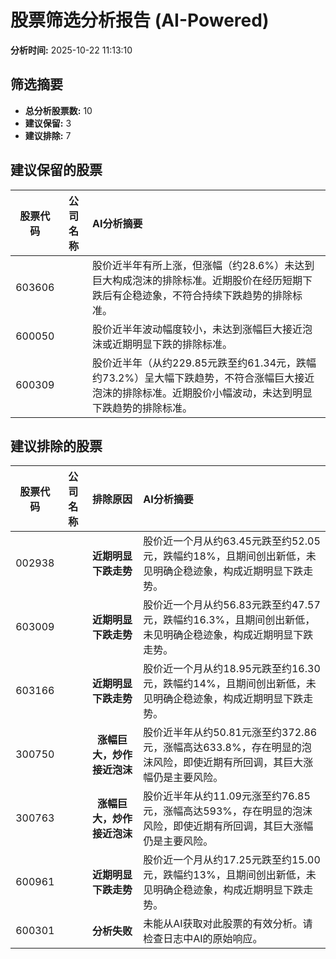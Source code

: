 # 股票筛选分析报告 (AI-Powered)

**分析时间:** 2025-10-22 11:13:10

## 筛选摘要

- **总分析股票数:** 10
- **建议保留:** 3
- **建议排除:** 7

## 建议保留的股票

| 股票代码 | 公司名称 | AI分析摘要 |
|:---:|:---:|:---|
| 603606 |  | 股价近半年有所上涨，但涨幅（约28.6%）未达到巨大构成泡沫的排除标准。近期股价在经历短期下跌后有企稳迹象，不符合持续下跌趋势的排除标准。 |
| 600050 |  | 股价近半年波动幅度较小，未达到涨幅巨大接近泡沫或近期明显下跌的排除标准。 |
| 600309 |  | 股价近半年（从约229.85元跌至约61.34元，跌幅约73.2%）呈大幅下跌趋势，不符合涨幅巨大接近泡沫的排除标准。近期股价小幅波动，未达到明显下跌趋势的排除标准。 |

## 建议排除的股票

| 股票代码 | 公司名称 | 排除原因 | AI分析摘要 |
|:---:|:---:|:---:|:---|
| 002938 |  | **近期明显下跌走势** | 股价近一个月从约63.45元跌至约52.05元，跌幅约18%，且期间创出新低，未见明确企稳迹象，构成近期明显下跌走势。 |
| 603009 |  | **近期明显下跌走势** | 股价近一个月从约56.83元跌至约47.57元，跌幅约16.3%，且期间创出新低，未见明确企稳迹象，构成近期明显下跌走势。 |
| 603166 |  | **近期明显下跌走势** | 股价近一个月从约18.95元跌至约16.30元，跌幅约14%，且期间创出新低，未见明确企稳迹象，构成近期明显下跌走势。 |
| 300750 |  | **涨幅巨大，炒作接近泡沫** | 股价近半年从约50.81元涨至约372.86元，涨幅高达633.8%，存在明显的泡沫风险，即使近期有所回调，其巨大涨幅仍是主要风险。 |
| 300763 |  | **涨幅巨大，炒作接近泡沫** | 股价近半年从约11.09元涨至约76.85元，涨幅高达593%，存在明显的泡沫风险，即使近期有所回调，其巨大涨幅仍是主要风险。 |
| 600961 |  | **近期明显下跌走势** | 股价近一个月从约17.25元跌至约15.00元，跌幅约13%，且期间创出新低，未见明确企稳迹象，构成近期明显下跌走势。 |
| 600301 |  | **分析失败** | 未能从AI获取对此股票的有效分析。请检查日志中AI的原始响应。 |
